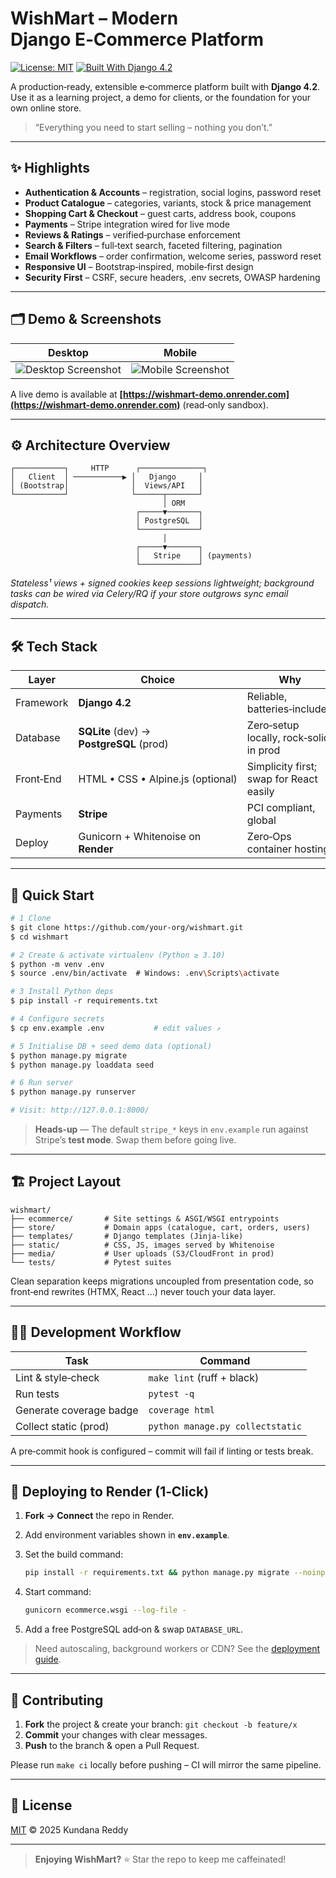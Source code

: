 # WishMart – Modern Django E‑Commerce Platform

[![License: MIT](https://img.shields.io/badge/License-MIT-green.svg)](LICENSE)
[![Built With Django 4.2](https://img.shields.io/badge/Django-4.2-blue.svg)](https://www.djangoproject.com/)

A production‑ready, extensible e‑commerce platform built with **Django 4.2**. Use it as a learning project, a demo for clients, or the foundation for your own online store.

> “Everything you need to start selling – nothing you don’t.”

---

## ✨ Highlights

* **Authentication & Accounts** – registration, social logins, password reset
* **Product Catalogue** – categories, variants, stock & price management
* **Shopping Cart & Checkout** – guest carts, address book, coupons
* **Payments** – Stripe integration wired for live mode
* **Reviews & Ratings** – verified‑purchase enforcement
* **Search & Filters** – full‑text search, faceted filtering, pagination
* **Email Workflows** – order confirmation, welcome series, password reset
* **Responsive UI** – Bootstrap‑inspired, mobile‑first design
* **Security First** – CSRF, secure headers, .env secrets, OWASP hardening

---

## 🗂️ Demo & Screenshots

| Desktop                                      | Mobile                                     |
| -------------------------------------------- | ------------------------------------------ |
| ![Desktop Screenshot](docs/demo_desktop.png) | ![Mobile Screenshot](docs/demo_mobile.png) |

A live demo is available at **[https://wishmart-demo.onrender.com](https://wishmart-demo.onrender.com)** (read‑only sandbox).

---

## ⚙️ Architecture Overview

```
┌───────────┐     HTTP      ┌──────────────┐
│   Client  │ ───────────▶ │   Django     │
│ (Bootstrap│              │  Views/API   │
└───────────┘              └──────┬───────┘
                                  │ ORM
                            ┌─────▼───────┐
                            │ PostgreSQL  │
                            └─────────────┘
                                  │
                            ┌─────▼───────┐
                            │   Stripe    │ (payments)
                            └─────────────┘
```

*Stateless¹ views + signed cookies keep sessions lightweight; background tasks can be wired via Celery/RQ if your store outgrows sync email dispatch.*

---

## 🛠 Tech Stack

| Layer     | Choice                                   | Why                                     |
| --------- | ---------------------------------------- | --------------------------------------- |
| Framework | **Django 4.2**                           | Reliable, batteries‑included            |
| Database  | **SQLite** (dev) → **PostgreSQL** (prod) | Zero‑setup locally, rock‑solid in prod  |
| Front‑End | HTML • CSS • Alpine.js (optional)        | Simplicity first; swap for React easily |
| Payments  | **Stripe**                               | PCI compliant, global                   |
| Deploy    | Gunicorn + Whitenoise on **Render**      | Zero‑Ops container hosting              |

---

## 🚀 Quick Start

```bash
# 1 Clone
$ git clone https://github.com/your‑org/wishmart.git
$ cd wishmart

# 2 Create & activate virtualenv (Python ≥ 3.10)
$ python -m venv .env
$ source .env/bin/activate  # Windows: .env\Scripts\activate

# 3 Install Python deps
$ pip install -r requirements.txt

# 4 Configure secrets
$ cp env.example .env           # edit values ↗

# 5 Initialise DB + seed demo data (optional)
$ python manage.py migrate
$ python manage.py loaddata seed

# 6 Run server
$ python manage.py runserver

# Visit: http://127.0.0.1:8000/
```

> **Heads‑up** — The default `stripe_*` keys in `env.example` run against Stripe’s **test mode**. Swap them before going live.

---

## 🏗 Project Layout

```
wishmart/
├── ecommerce/       # Site settings & ASGI/WSGI entrypoints
├── store/           # Domain apps (catalogue, cart, orders, users)
├── templates/       # Django templates (Jinja‑like)
├── static/          # CSS, JS, images served by Whitenoise
├── media/           # User uploads (S3/CloudFront in prod)
└── tests/           # Pytest suites
```

Clean separation keeps migrations uncoupled from presentation code, so front‑end rewrites (HTMX, React …) never touch your data layer.

---

## 🧑‍💻 Development Workflow

| Task                    | Command                          |
| ----------------------- | -------------------------------- |
| Lint & style‑check      | `make lint` (ruff + black)       |
| Run tests               | `pytest -q`                      |
| Generate coverage badge | `coverage html`                  |
| Collect static (prod)   | `python manage.py collectstatic` |

A pre‑commit hook is configured – commit will fail if linting or tests break.

---

## 🚢 Deploying to Render (1‑Click)

1. **Fork → Connect** the repo in Render.
2. Add environment variables shown in **`env.example`**.
3. Set the build command:

   ```bash
   pip install -r requirements.txt && python manage.py migrate --noinput
   ```
4. Start command:

   ```bash
   gunicorn ecommerce.wsgi --log-file -
   ```
5. Add a free PostgreSQL add‑on & swap `DATABASE_URL`.

> Need autoscaling, background workers or CDN? See the [deployment guide](docs/deploy.md).

---

## 🤝 Contributing

1. **Fork** the project & create your branch: `git checkout -b feature/x`
2. **Commit** your changes with clear messages.
3. **Push** to the branch & open a Pull Request.

Please run `make ci` locally before pushing – CI will mirror the same pipeline.

---

## 📜 License

[MIT](LICENSE) © 2025 Kundana Reddy

---

> **Enjoying WishMart?** ⭐ Star the repo to keep me caffeinated!
